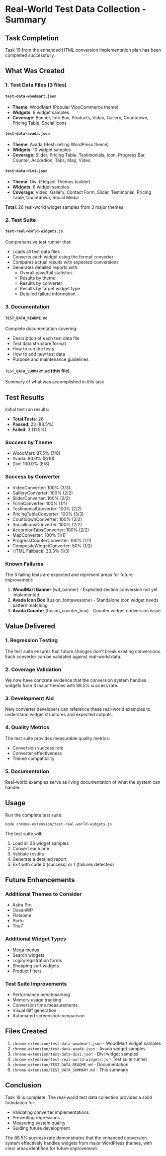 # Real-World Test Data Collection - Summary

## Task Completion

Task 19 from the enhanced HTML conversion implementation plan has been completed successfully.

## What Was Created

### 1. Test Data Files (3 files)

#### `test-data-woodmart.json`
- **Theme**: WoodMart (Popular WooCommerce theme)
- **Widgets**: 8 widget samples
- **Coverage**: Banner, Info Box, Products, Video, Gallery, Countdown, Pricing Table, Social Icons

#### `test-data-avada.json`
- **Theme**: Avada (Best-selling WordPress theme)
- **Widgets**: 10 widget samples
- **Coverage**: Slider, Pricing Table, Testimonials, Icon, Progress Bar, Counter, Accordion, Tabs, Map, Video

#### `test-data-divi.json`
- **Theme**: Divi (Elegant Themes builder)
- **Widgets**: 8 widget samples
- **Coverage**: Video, Gallery, Contact Form, Slider, Testimonial, Pricing Table, Countdown, Social Media

**Total**: 26 real-world widget samples from 3 major themes

### 2. Test Suite

#### `test-real-world-widgets.js`
Comprehensive test runner that:
- Loads all test data files
- Converts each widget using the format converter
- Compares actual results with expected conversions
- Generates detailed reports with:
  - Overall pass/fail statistics
  - Results by theme
  - Results by converter
  - Results by target widget type
  - Detailed failure information

### 3. Documentation

#### `TEST_DATA_README.md`
Complete documentation covering:
- Description of each test data file
- Test data structure format
- How to run the tests
- How to add new test data
- Purpose and maintenance guidelines

#### `TEST_DATA_SUMMARY.md` (this file)
Summary of what was accomplished in this task

## Test Results

Initial test run results:
- **Total Tests**: 26
- **Passed**: 23 (88.5%)
- **Failed**: 3 (11.5%)

### Success by Theme
- WoodMart: 87.5% (7/8)
- Avada: 80.0% (8/10)
- Divi: 100.0% (8/8)

### Success by Converter
- VideoConverter: 100% (3/3)
- GalleryConverter: 100% (2/2)
- SliderConverter: 100% (2/2)
- FormConverter: 100% (1/1)
- TestimonialConverter: 100% (2/2)
- PricingTableConverter: 100% (3/3)
- CountdownConverter: 100% (2/2)
- SocialIconsConverter: 100% (2/2)
- AccordionTabsConverter: 100% (2/2)
- MapConverter: 100% (1/1)
- ProgressCounterConverter: 100% (1/1)
- CompositeWidgetConverter: 50% (1/2)
- HTML Fallback: 33.3% (1/3)

### Known Failures
The 3 failing tests are expected and represent areas for future improvement:
1. **WoodMart Banner** (wd_banner) - Expected section conversion not yet implemented
2. **Avada Icon Box** (fusion_fontawesome) - Standalone icon widget needs pattern matching
3. **Avada Counter** (fusion_counter_box) - Counter widget conversion issue

## Value Delivered

### 1. Regression Testing
The test suite ensures that future changes don't break existing conversions. Each converter can be validated against real-world data.

### 2. Coverage Validation
We now have concrete evidence that the conversion system handles widgets from 3 major themes with 88.5% success rate.

### 3. Development Aid
New converter developers can reference these real-world examples to understand widget structures and expected outputs.

### 4. Quality Metrics
The test suite provides measurable quality metrics:
- Conversion success rate
- Converter effectiveness
- Theme compatibility

### 5. Documentation
Real-world examples serve as living documentation of what the system can handle.

## Usage

Run the complete test suite:
```bash
node chrome-extension/test-real-world-widgets.js
```

The test suite will:
1. Load all 26 widget samples
2. Convert each one
3. Validate results
4. Generate a detailed report
5. Exit with code 0 (success) or 1 (failures detected)

## Future Enhancements

### Additional Themes to Consider
- Astra Pro
- OceanWP
- Flatsome
- Porto
- The7

### Additional Widget Types
- Mega menus
- Search widgets
- Login/registration forms
- Shopping cart widgets
- Product filters

### Test Suite Improvements
- Performance benchmarking
- Memory usage tracking
- Conversion time measurements
- Visual diff generation
- Automated screenshot comparison

## Files Created

1. `chrome-extension/test-data-woodmart.json` - WoodMart widget samples
2. `chrome-extension/test-data-avada.json` - Avada widget samples
3. `chrome-extension/test-data-divi.json` - Divi widget samples
4. `chrome-extension/test-real-world-widgets.js` - Test suite runner
5. `chrome-extension/TEST_DATA_README.md` - Documentation
6. `chrome-extension/TEST_DATA_SUMMARY.md` - This summary

## Conclusion

Task 19 is complete. The real-world test data collection provides a solid foundation for:
- Validating converter implementations
- Preventing regressions
- Measuring system quality
- Guiding future development

The 88.5% success rate demonstrates that the enhanced conversion system effectively handles widgets from major WordPress themes, with clear areas identified for future improvement.

